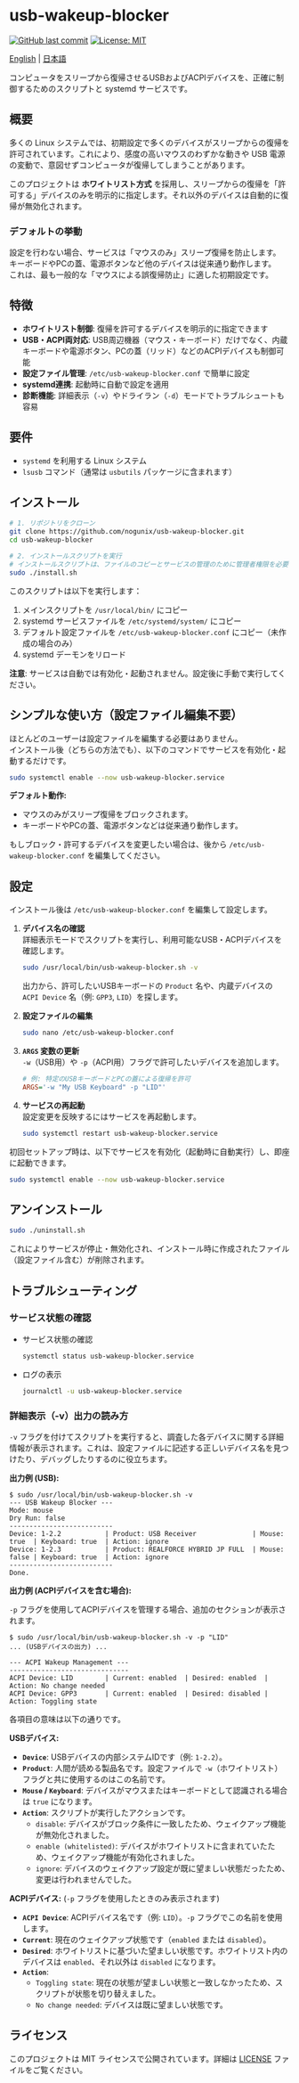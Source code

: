 # usb-wakeup-blocker

[![GitHub last commit](https://img.shields.io/github/last-commit/nogunix/usb-wakeup-blocker)](https://github.com/nogunix/usb-wakeup-blocker/commits/main)
[![License: MIT](https://img.shields.io/badge/License-MIT-yellow.svg)](https://github.com/nogunix/usb-wakeup-blocker/blob/main/LICENSE)

[English](./README.md) | [日本語](./README.ja.md)

コンピュータをスリープから復帰させるUSBおよびACPIデバイスを、正確に制御するためのスクリプトと systemd サービスです。

## 概要

多くの Linux システムでは、初期設定で多くのデバイスがスリープからの復帰を許可されています。これにより、感度の高いマウスのわずかな動きや USB 電源の変動で、意図せずコンピュータが復帰してしまうことがあります。

このプロジェクトは **ホワイトリスト方式** を採用し、スリープからの復帰を「許可する」デバイスのみを明示的に指定します。それ以外のデバイスは自動的に復帰が無効化されます。

### デフォルトの挙動

設定を行わない場合、サービスは「マウスのみ」スリープ復帰を防止します。  
キーボードやPCの蓋、電源ボタンなど他のデバイスは従来通り動作します。  
これは、最も一般的な「マウスによる誤復帰防止」に適した初期設定です。

## 特徴

- **ホワイトリスト制御**: 復帰を許可するデバイスを明示的に指定できます
- **USB・ACPI両対応**: USB周辺機器（マウス・キーボード）だけでなく、内蔵キーボードや電源ボタン、PCの蓋（リッド）などのACPIデバイスも制御可能
- **設定ファイル管理**: `/etc/usb-wakeup-blocker.conf` で簡単に設定
- **systemd連携**: 起動時に自動で設定を適用
- **診断機能**: 詳細表示（`-v`）やドライラン（`-d`）モードでトラブルシュートも容易

## 要件

- `systemd` を利用する Linux システム
- `lsusb` コマンド（通常は `usbutils` パッケージに含まれます）

## インストール

```bash
# 1. リポジトリをクローン
git clone https://github.com/nogunix/usb-wakeup-blocker.git
cd usb-wakeup-blocker

# 2. インストールスクリプトを実行
# インストールスクリプトは、ファイルのコピーとサービスの管理のために管理者権限を必要とします。
sudo ./install.sh
```

このスクリプトは以下を実行します：
1. メインスクリプトを `/usr/local/bin/` にコピー
2. systemd サービスファイルを `/etc/systemd/system/` にコピー
3. デフォルト設定ファイルを `/etc/usb-wakeup-blocker.conf` にコピー（未作成の場合のみ）
4. systemd デーモンをリロード

**注意**: サービスは自動では有効化・起動されません。設定後に手動で実行してください。

## シンプルな使い方（設定ファイル編集不要）

ほとんどのユーザーは設定ファイルを編集する必要はありません。  
インストール後（どちらの方法でも）、以下のコマンドでサービスを有効化・起動するだけです。

```bash
sudo systemctl enable --now usb-wakeup-blocker.service
```

**デフォルト動作:**  
- マウスのみがスリープ復帰をブロックされます。
- キーボードやPCの蓋、電源ボタンなどは従来通り動作します。

もしブロック・許可するデバイスを変更したい場合は、後から `/etc/usb-wakeup-blocker.conf` を編集してください。

## 設定

インストール後は `/etc/usb-wakeup-blocker.conf` を編集して設定します。

1. **デバイス名の確認**  
   詳細表示モードでスクリプトを実行し、利用可能なUSB・ACPIデバイスを確認します。
   ```bash
   sudo /usr/local/bin/usb-wakeup-blocker.sh -v
   ```
   出力から、許可したいUSBキーボードの `Product` 名や、内蔵デバイスの `ACPI Device` 名（例: `GPP3`, `LID`）を探します。

2. **設定ファイルの編集**  
   ```bash
   sudo nano /etc/usb-wakeup-blocker.conf
   ```

3. **`ARGS` 変数の更新**  
   `-w`（USB用）や `-p`（ACPI用）フラグで許可したいデバイスを追加します。
   ```ini
   # 例: 特定のUSBキーボードとPCの蓋による復帰を許可
   ARGS='-w "My USB Keyboard" -p "LID"'
   ```

4. **サービスの再起動**  
   設定変更を反映するにはサービスを再起動します。
   ```bash
   sudo systemctl restart usb-wakeup-blocker.service
   ```

初回セットアップ時は、以下でサービスを有効化（起動時に自動実行）し、即座に起動できます。
```bash
sudo systemctl enable --now usb-wakeup-blocker.service
```

## アンインストール

```bash
sudo ./uninstall.sh
```

これによりサービスが停止・無効化され、インストール時に作成されたファイル（設定ファイル含む）が削除されます。

## トラブルシューティング

### サービス状態の確認

* サービス状態の確認
    ```bash
    systemctl status usb-wakeup-blocker.service
    ```
* ログの表示
    ```bash
    journalctl -u usb-wakeup-blocker.service
    ```

### 詳細表示（-v）出力の読み方

`-v` フラグを付けてスクリプトを実行すると、調査した各デバイスに関する詳細情報が表示されます。これは、設定ファイルに記述する正しいデバイス名を見つけたり、デバッグしたりするのに役立ちます。

**出力例 (USB):**
```
$ sudo /usr/local/bin/usb-wakeup-blocker.sh -v
--- USB Wakeup Blocker ---
Mode: mouse
Dry Run: false
--------------------------
Device: 1-2.2           | Product: USB Receiver              | Mouse: true  | Keyboard: true  | Action: ignore
Device: 1-2.3           | Product: REALFORCE HYBRID JP FULL  | Mouse: false | Keyboard: true  | Action: ignore
--------------------------
Done.
```

**出力例 (ACPIデバイスを含む場合):**

`-p` フラグを使用してACPIデバイスを管理する場合、追加のセクションが表示されます。

```
$ sudo /usr/local/bin/usb-wakeup-blocker.sh -v -p "LID"
... (USBデバイスの出力) ...

--- ACPI Wakeup Management ---
------------------------------
ACPI Device: LID        | Current: enabled  | Desired: enabled  | Action: No change needed
ACPI Device: GPP3       | Current: enabled  | Desired: disabled | Action: Toggling state
```

各項目の意味は以下の通りです。

**USBデバイス:**

*   **`Device`**: USBデバイスの内部システムIDです（例: `1-2.2`）。
*   **`Product`**: 人間が読める製品名です。設定ファイルで `-w`（ホワイトリスト）フラグと共に使用するのはこの名前です。
*   **`Mouse` / `Keyboard`**: デバイスがマウスまたはキーボードとして認識される場合は `true` になります。
*   **`Action`**: スクリプトが実行したアクションです。
    *   `disable`: デバイスがブロック条件に一致したため、ウェイクアップ機能が無効化されました。
    *   `enable (whitelisted)`: デバイスがホワイトリストに含まれていたため、ウェイクアップ機能が有効化されました。
    *   `ignore`: デバイスのウェイクアップ設定が既に望ましい状態だったため、変更は行われませんでした。

**ACPIデバイス:** (`-p` フラグを使用したときのみ表示されます)

*   **`ACPI Device`**: ACPIデバイス名です（例: `LID`）。`-p` フラグでこの名前を使用します。
*   **`Current`**: 現在のウェイクアップ状態です（`enabled` または `disabled`）。
*   **`Desired`**: ホワイトリストに基づいた望ましい状態です。ホワイトリスト内のデバイスは `enabled`、それ以外は `disabled` になります。
*   **`Action`**:
    *   `Toggling state`: 現在の状態が望ましい状態と一致しなかったため、スクリプトが状態を切り替えました。
    *   `No change needed`: デバイスは既に望ましい状態です。

## ライセンス

このプロジェクトは MIT ライセンスで公開されています。詳細は [LICENSE](LICENSE) ファイルをご覧ください。